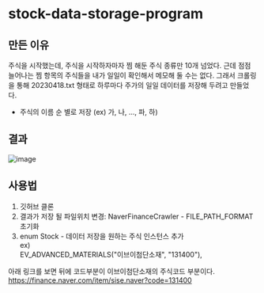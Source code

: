 # stock-data-storage-program

## 만든 이유
주식을 시작했는데, 주식을 시작하자마자 찜 해둔 주식 종류만 10개 넘었다. 근데 점점 늘어나는 찜 항목의 주식들을 내가 일일이 확인해서 메모해 둘 수는 없다.
그래서 크롤링을 통해 20230418.txt 형태로 하루마다 주가의 일일 데이터를 저장해 두려고 만들었다.   
- 주식의 이름 순 별로 저장 (ex) 가, 나, ..., 파, 하)
  

## 결과
![image](https://user-images.githubusercontent.com/64322765/232842136-b42f8e1a-b482-4591-b34a-03377bd5b6d5.png)  

## 사용법
1. 깃허브 클론
2. 결과가 저장 될 파일위치 변경: NaverFinanceCrawler - FILE_PATH_FORMAT 초기화
3. enum Stock - 데이터 저장을 원하는 주식 인스턴스 추가                    
ex)   
EV_ADVANCED_MATERIALS("이브이첨단소재", "131400"),
  
아래 링크를 보면 뒤에 코드부분이 이브이첨단소재의 주식코드 부분이다.   
https://finance.naver.com/item/sise.naver?code=131400 
